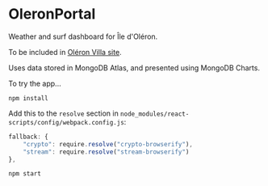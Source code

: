 # OleronPortal

Weather and surf dashboard for Île d'Oléron.

To be included in [Oléron Villa site](https://oleronvilla.com).

Uses data stored in MongoDB Atlas, and presented using MongoDB Charts.

To try the app...

```
npm install
```

Add this to the `resolve` section in `node_modules/react-scripts/config/webpack.config.js`:

```js
fallback: {
    "crypto": require.resolve("crypto-browserify"),
    "stream": require.resolve("stream-browserify")
},
```

```
npm start
```